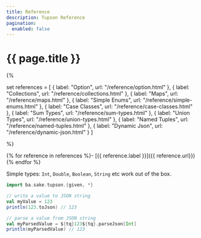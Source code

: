 ```yaml
---
title: Reference
description: Tupson Reference
pagination:
  enabled: false
---
```


# {{ page.title }}

{%

set references = [
    { label: "Option", url: "/reference/option.html" },
    { label: "Collections", url: "/reference/collections.html" },
    { label: "Maps", url: "/reference/maps.html" },
    { label: "Simple Enums", url: "/reference/simple-enums.html" },
    { label: "Case Classes", url: "/reference/case-classes.html" },
    { label: "Sum Types", url: "/reference/sum-types.html" },
    { label: "Union Types", url: "/reference/union-types.html" },
    { label: "Named Tuples", url: "/reference/named-tuples.html" },
    { label: "Dynamic Json", url: "/reference/dynamic-json.html" }
]

%}

{% for reference in references %}- [{{ reference.label }}]({{ reference.url}})
{% endfor %}


Simple types: `Int`, `Double`, `Boolean`, `String` etc work out of the box.

```scala
import ba.sake.tupson.{given, *}

// write a value to JSON string
val myValue = 123
println(123.toJson) // 123

// parse a value from JSON string
val myParsedValue = ${tq}123${tq}.parseJson[Int]
println(myParsedValue) // 123
```

